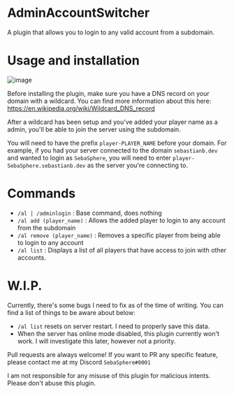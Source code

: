 # AdminAccountSwitcher
A plugin that allows you to login to any valid account from a subdomain.

# Usage and installation
![image](https://user-images.githubusercontent.com/27737877/164373408-9f94c33a-732f-4cfe-a3af-3e3c5f60e057.png)

Before installing the plugin, make sure you have a DNS record on your domain with a wildcard. You can find more information about this here: https://en.wikipedia.org/wiki/Wildcard_DNS_record

After a wildcard has been setup and you've added your player name as a admin, you'll be able to join the server using the subdomain.

You will need to have the prefix `player-PLAYER_NAME` before your domain. For example, if you had your server connected to the domain `sebastianb.dev` and wanted to login as `SebaSphere`, you will need to enter `player-SebaSphere.sebastianb.dev` as the server you're connecting to.

# Commands
- `/al | /adminlogin` : Base command, does nothing
- `/al add (player_name)` : Allows the added player to login to any account from the subdomain
- `/al remove (player_name)` : Removes a specific player from being able to login to any account
- `/al list` : Displays a list of all players that have access to join with other accounts.

# W.I.P.
Currently, there's some bugs I need to fix as of the time of writing. You can find a list of things to be aware about below:
- `/al list` resets on server restart. I need to properly save this data.
- When the server has online mode disabled, this plugin currently won't work. I will investigate this later, however not a priority.

Pull requests are always welcome! If you want to PR any specific feature, please contact me at my Discord `SebaSphere#0001`

I am not responsible for any misuse of this plugin for malicious intents. Please don't abuse this plugin.
